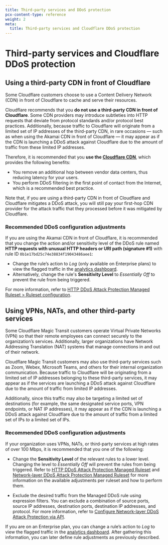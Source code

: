 ```yaml
---
title: Third-party services and DDoS protection
pcx-content-type: reference
weight: 2
meta:
  title: Third-party services and Cloudflare DDoS protection
---
```


# Third-party services and Cloudflare DDoS protection

## Using a third-party CDN in front of Cloudflare

Some Cloudflare customers choose to use a Content Delivery Network (CDN) in front of Cloudflare to cache and serve their resources.

Cloudflare recommends that you **do not use a third-party CDN in front of Cloudflare**. Some CDN providers may introduce subtleties into HTTP requests that deviate from protocol standards and/or protocol best practices. Additionally, because traffic to Cloudflare will originate from a limited set of IP addresses of the third-party CDN, in rare occasions — such as when using the Akamai CDN in front of Cloudflare — it may appear as if the CDN is launching a DDoS attack against Cloudflare due to the amount of traffic from these limited IP addresses.

Therefore, it is recommended that you **use the [Cloudflare CDN](/cache/)**, which provides the following benefits:

- You remove an additional hop between vendor data centers, thus reducing latency for your users.
- You perform DDoS filtering in the first point of contact from the Internet, which is a recommended best practice.

Note that, if you are using a third-party CDN in front of Cloudflare and Cloudflare mitigates a DDoS attack, you will still pay your first-hop CDN provider for the attack traffic that they processed before it was mitigated by Cloudflare.

### Recommended DDoS configuration adjustments

If you are using the Akamai CDN in front of Cloudflare, it is recommended that you change the action and/or sensitivity level of the DDoS rule named **HTTP requests with unusual HTTP headers or URI path (signature #1)** with rule ID `0b1e17bd25c74e38834f19043486aee1`:

- Change the rule’s action to _Log_ (only available on Enterprise plans) to view the flagged traffic in the [analytics dashboard](/ddos-protection/reference/analytics/).
- Alternatively, change the rule's **Sensitivity Level** to _Essentially Off_ to prevent the rule from being triggered.

For more information, refer to [HTTP DDoS Attack Protection Managed Ruleset > Ruleset configuration](/ddos-protection/managed-rulesets/http/#ruleset-configuration).

## Using VPNs, NATs, and other third-party services

Some Cloudflare Magic Transit customers operate Virtual Private Networks (VPN) so that their remote employees can connect securely to the organization’s services. Additionally, larger organizations have Network Addressing Translation (NAT) systems that manage connections in and out of their network.

Cloudflare Magic Transit customers may also use third-party services such as Zoom, Webex, Microsoft Teams, and others for their internal organization communication. Because traffic to Cloudflare will be originating from a limited set of IP addresses belonging to these third-party services, it may appear as if the services are launching a DDoS attack against Cloudflare due to the amount of traffic from limited IP addresses.

Additionally, since this traffic may also be targeting a limited set of destinations (for example, the same designated service ports, VPN endpoints, or NAT IP addresses), it may appear as if the CDN is launching a DDoS attack against Cloudflare due to the amount of traffic from a limited set of IPs _to_ a limited set of IPs.

### Recommended DDoS configuration adjustments

If your organization uses VPNs, NATs, or third-party services at high rates of over 100 Mbps, it is recommended that you one of the following:

- Change the **Sensitivity Level** of the relevant rules to a lower level. Changing the level to _Essentially Off_ will prevent the rules from being triggered. Refer to [HTTP DDoS Attack Protection Managed Ruleset](/ddos-protection/managed-rulesets/http/) and [Network-layer DDoS Attack Protection Managed Ruleset](/ddos-protection/managed-rulesets/network/) for more information on the available adjustments per ruleset and how to perform them.

- Exclude the desired traffic from the Managed DDoS rule using expression filters. You can exclude a combination of source ports, source IP addresses, destination ports, destination IP addresses, and protocol. For more information, refer to [Configure Network-layer DDoS Attack Protection via API](/ddos-protection/managed-rulesets/network/configure-api/).

If you are on an Enterprise plan, you can change a rule’s action to _Log_ to view the flagged traffic in the [analytics dashboard](/ddos-protection/reference/analytics/). After gathering this information, you can later define rule adjustments as previously described.
